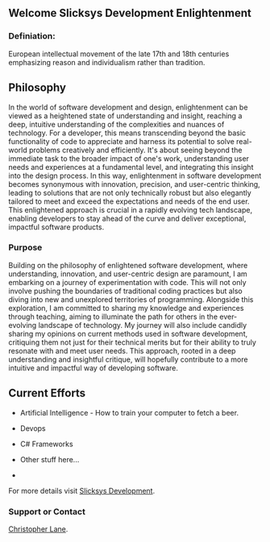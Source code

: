 ## Welcome Slicksys Development Enlightenment

### Definiation: 
European intellectual movement of the late 17th and 18th centuries emphasizing reason and individualism rather than tradition. 

## Philosophy
In the world of software development and design, enlightenment can be viewed as a heightened state of understanding and insight, reaching a deep, intuitive understanding of the complexities and nuances of technology. For a developer, this means transcending beyond the basic functionality of code to appreciate and harness its potential to solve real-world problems creatively and efficiently. It's about seeing beyond the immediate task to the broader impact of one's work, understanding user needs and experiences at a fundamental level, and integrating this insight into the design process. In this way, enlightenment in software development becomes synonymous with innovation, precision, and user-centric thinking, leading to solutions that are not only technically robust but also elegantly tailored to meet and exceed the expectations and needs of the end user. This enlightened approach is crucial in a rapidly evolving tech landscape, enabling developers to stay ahead of the curve and deliver exceptional, impactful software products.

### Purpose
Building on the philosophy of enlightened software development, where understanding, innovation, and user-centric design are paramount, I am embarking on a journey of experimentation with code. This will not only involve pushing the boundaries of traditional coding practices but also diving into new and unexplored territories of programming. Alongside this exploration, I am committed to sharing my knowledge and experiences through teaching, aiming to illuminate the path for others in the ever-evolving landscape of technology. My journey will also include candidly sharing my opinions on current methods used in software development, critiquing them not just for their technical merits but for their ability to truly resonate with and meet user needs. This approach, rooted in a deep understanding and insightful critique, will hopefully contribute to a more intuitive and impactful way of developing software.

## Current Efforts
- Artificial Intelligence -  How to train your computer to fetch a beer.
- Devops
- C# Frameworks
- Other stuff here...

- 

For more details visit [Slicksys Development](https://slicksys.net).


### Support or Contact
[Christopher Lane](https://christopherlane.net).

